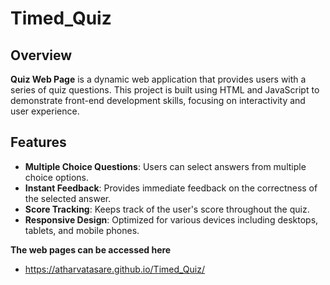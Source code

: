 # Timed_Quiz

## Overview

**Quiz Web Page** is a dynamic web application that provides users with a series of quiz questions. This project is built using HTML and JavaScript to demonstrate front-end development skills, focusing on interactivity and user experience.

## Features

- **Multiple Choice Questions**: Users can select answers from multiple choice options.
- **Instant Feedback**: Provides immediate feedback on the correctness of the selected answer.
- **Score Tracking**: Keeps track of the user's score throughout the quiz.
- **Responsive Design**: Optimized for various devices including desktops, tablets, and mobile phones.

**The web pages can be accessed here**
- https://atharvatasare.github.io/Timed_Quiz/
